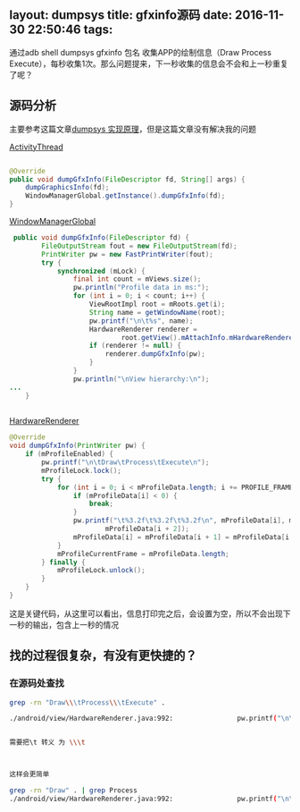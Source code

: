 layout: dumpsys
title: gfxinfo源码
date: 2016-11-30 22:50:46
tags:
---

通过adb shell dumpsys gfxinfo 包名 收集APP的绘制信息（Draw Process Execute），每秒收集1次。那么问题提来，下一秒收集的信息会不会和上一秒重复了呢？

<!--more-->

## 源码分析

主要参考这篇文章[dumpsys 实现原理](http://gold.xitu.io/entry/57be9f167db2a20068e2d757)，但是这篇文章没有解决我的问题


[ActivityThread](https://android.googlesource.com/platform/frameworks/base/+/android-4.4.2_r1/core/java/android/app/ActivityThread.java)

```java

@Override
public void dumpGfxInfo(FileDescriptor fd, String[] args) {
    dumpGraphicsInfo(fd);
    WindowManagerGlobal.getInstance().dumpGfxInfo(fd);
}
```

[WindowManagerGlobal](https://android.googlesource.com/platform/frameworks/base/+/android-4.4.2_r1/core/java/android/view/WindowManagerGlobal.java)

```java
 public void dumpGfxInfo(FileDescriptor fd) {
        FileOutputStream fout = new FileOutputStream(fd);
        PrintWriter pw = new FastPrintWriter(fout);
        try {
            synchronized (mLock) {
                final int count = mViews.size();
                pw.println("Profile data in ms:");
                for (int i = 0; i < count; i++) {
                    ViewRootImpl root = mRoots.get(i);
                    String name = getWindowName(root);
                    pw.printf("\n\t%s", name);
                    HardwareRenderer renderer =
                            root.getView().mAttachInfo.mHardwareRenderer;
                    if (renderer != null) {
                        renderer.dumpGfxInfo(pw);
                    }
                }
                pw.println("\nView hierarchy:\n");
...
    }
    
```   


[HardwareRenderer](https://android.googlesource.com/platform/frameworks/base/+/android-4.4.2_r1/core/java/android/view/HardwareRenderer.java)

```java
@Override
void dumpGfxInfo(PrintWriter pw) {
    if (mProfileEnabled) {
        pw.printf("\n\tDraw\tProcess\tExecute\n");
        mProfileLock.lock();
        try {
            for (int i = 0; i < mProfileData.length; i += PROFILE_FRAME_DATA_COUNT) {
                if (mProfileData[i] < 0) {
                    break;
                }
                pw.printf("\t%3.2f\t%3.2f\t%3.2f\n", mProfileData[i], mProfileData[i + 1],
                        mProfileData[i + 2]);
                mProfileData[i] = mProfileData[i + 1] = mProfileData[i + 2] = -1;
            }
            mProfileCurrentFrame = mProfileData.length;
        } finally {
            mProfileLock.unlock();
        }
    }
}

```
这是关键代码，从这里可以看出，信息打印完之后，会设置为空，所以不会出现下一秒的输出，包含上一秒的情况


## 找的过程很复杂，有没有更快捷的？

### 在源码处查找



```bash
grep -rn "Draw\\\tProcess\\\tExecute" .

./android/view/HardwareRenderer.java:992:                pw.printf("\n\tDraw\tProcess\tExecute\n");


需要把\t 转义 为 \\\t



这样会更简单

grep -rn "Draw" . | grep Process
./android/view/HardwareRenderer.java:992:                pw.printf("\n\tDraw\tProcess\tExecute\n");

```

